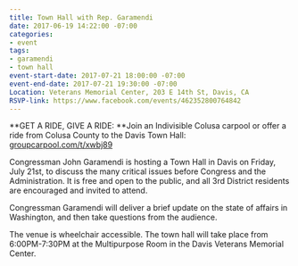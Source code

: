 ```yaml
---
title: Town Hall with Rep. Garamendi
date: 2017-06-19 14:22:00 -07:00
categories:
- event
tags:
- garamendi
- town hall
event-start-date: 2017-07-21 18:00:00 -07:00
event-end-date: 2017-07-21 19:30:00 -07:00
Location: Veterans Memorial Center, 203 E 14th St, Davis, CA
RSVP-link: https://www.facebook.com/events/462352800764842
---
```


**GET A RIDE, GIVE A RIDE: **Join an Indivisible Colusa carpool or offer a ride from Colusa County to the Davis Town Hall: [groupcarpool.com/t/xwbj89](https://www.groupcarpool.com/t/xwbj89)

Congressman John Garamendi is hosting a Town Hall in Davis on Friday, July 21st, to discuss the many critical issues before Congress and the Administration. It is free and open to the public, and all 3rd District residents are encouraged and invited to attend. 

Congressman Garamendi will deliver a brief update on the state of affairs in Washington, and then take questions from the audience. 

The venue is wheelchair accessible. The town hall will take place from 6:00PM-7:30PM at the Multipurpose Room in the Davis Veterans Memorial Center.